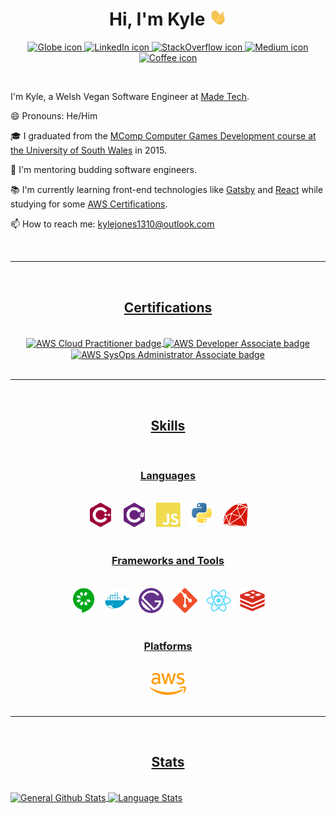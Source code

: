 <div title="Title">
  <h1 align="center">
    Hi, I'm Kyle <img width="28px" alt="waving hand animation" src="./assets/images/waving_hand.gif">
  </h1>
</div>

<!--Socials-->
<div title="Socials">
  <p align="center">
    <a href= "https://kylejones.io" title="Go to my website">
      <img width="28" alt="Globe icon" src="https://img.icons8.com/material-outlined/30/689d6a/geography.png"/>
    </a>
    <a href="https://www.linkedin.com/in/kylejones1310/" title="Go to my LinkedIn Profile">
      <img width="28" alt="LinkedIn icon" src="https://img.icons8.com/material-outlined/30/689d6a/linkedin.png" />
    </a>
    <a href="https://stackoverflow.com/story/kylejones" title="Go to my Stack Overflow Profile">
      <img width="28" alt="StackOverflow icon" src="https://img.icons8.com/metro/26/689d6a/stackoverflow.png" />
    </a>
    <a href="https://kyle-jones.medium.com/" title="Go to my Medium Profile">
      <img width="28" alt="Medium icon" src="https://img.icons8.com/ios-filled/30/689d6a/medium-new.png" />
    </a>
    <a href="https://www.buymeacoffee.com/KyleJones" title="Buy me a Coffee">
      <img width="28" alt="Coffee icon" src="https://img.icons8.com/material-outlined/30/689d6a/cafe.png" />
    </a>
  </p>
</div>

<br>

<!--About Me-->
<div title="About Me">
  <p align="left">
    I'm Kyle, a Welsh Vegan Software Engineer at <a href="https://www.madetech.com/" title="Find out more about Made Tech">Made Tech</a>. 

  😄 Pronouns: He/Him

  🎓 I graduated from the <a href="https://www.southwales.ac.uk/courses/mcomp-computer-games-development.html" title="See the course overview">MComp Computer Games Development course at the University of South Wales</a> in 2015.

  🌱 I'm mentoring budding software engineers.

  📚 I'm currently learning front-end technologies like <a href="https://www.gatsbyjs.com/" title="Find out more about Gatsby here">Gatsby</a> and <a href="https://reactjs.org/" title="Find out more about React here">React</a> while studying for some <a href="https://www.credly.com/users/kyle-jones.ca340517/badges" title="See my certifications">AWS Certifications</a>.

  📫 How to reach me: <a href="mailto:kylejones1310@outlook.com">kylejones1310@outlook.com</a>
  </p>
</div>

<br>
<hr>
<br>

<!--Certifications-->
<div title="Certifications">
  <h2 align="center">
    <u>Certifications</u>
  </h2>

  <br>

  <div align="center">
    <a href="https://www.credly.com/badges/e45a55dc-8303-4359-bfc4-1fd6b5237985/public_url" title="View Certification">
      <img height=120 alt="AWS Cloud Practitioner badge" align="center" src="https://images.credly.com/size/340x340/images/68468004-5a85-4f3b-bc58-590773979486/AWS-CloudPractitioner-2020.png" />
    </a>
    <a href="https://www.credly.com/badges/b84a373c-5a8b-4edc-ba47-1b3809d3e470/public_url" title="View Certification">
      <img height=120 alt="AWS Developer Associate badge" align="center" src="https://images.credly.com/size/340x340/images/598f6ac6-2dbd-4394-8ae4-943b2f4c43ea/AWS-Developer-Associate-2020.png" />
    </a>
    <a href="https://www.credly.com/badges/537e404c-fb51-4558-9d8c-296ed9576eb6/public_url" title="View Certification">
      <img height=120 alt="AWS SysOps Administrator Associate badge" align="center" src="https://images.credly.com/size/680x680/images/bf588058-87cc-4cbd-94b0-ef0385fb4371/AWS-SysOpAdmin-Associate-2020.png" />
    </a>
  </div>
</div>

<br>
<hr>
<br>

<!--Skills-->
<div title="Skills">
  <h2 align="center">
    <u>Skills</u>
  </h2>

  <br>

  <div align="center" title="Languages">
    <h3>
      <u>Languages</u>
    </h3>
    <br>
    <span style="margin:5px">
	    <img title="C++" alt="C++" src="./assets/images/cplusplus.svg" height="40" />
    </span>
    <span style="margin:5px">
	    <img title="C#" alt="C#" src="./assets/images/csharp.svg" height="40" />
    </span>
    <span style="margin:5px">
	    <img title="JavaScript" alt="Ruby" src="./assets/images/javascript.svg" height="40" />
    </span>
    <span style="margin:5px">
      <img title="Python" alt="Python" src="./assets/images/python.svg" height="40" />
    </span>
    <span style="margin:5px">
	    <img title="Ruby" alt="Ruby" src="./assets/images/ruby.svg" height="40" />
    </span>
  </div>
  <br>
  <div align="center" title="Frameworks">
    <h3>
      <u>Frameworks and Tools</u>
    </h3>
    <br>
    <span style="margin:5px">
      <img title="Cucumber" alt="Cucumber" src="./assets/images/cucumber.svg" height="40" />
    </span>
    <span style="margin:5px">
      <img title="Docker" alt="Docker" src="./assets/images/docker.svg" height="40" />
    </span>
    <span style="margin:5px">
      <img title="Gatsby" alt="Gatsby" src="./assets/images/gatsby.svg" height="40" />
    </span>
    <span style="margin:5px">
      <img title="Git" alt="Git" src="./assets/images/git.svg" height="40" />
    </span>
    <span style="margin:5px">
      <img title="React" alt="React" src="./assets/images/react.svg" height="40" />
    </span>
    <span style="margin:5px">
      <img title="Redis" alt="Redis" src="./assets/images/redis.svg" height="40" />
    </span>
  </div>
  <br>
  <div align="center" title="Platforms">
    <h3>
      <u>Platforms</u>
    </h3>
    <br>
	  <span style="margin:5px">
      <img title="Amazon Web Services (AWS)" alt="Amazon Web Services (AWS)" src="./assets/images/aws.svg" height="35" />
    </span>
  </div>
</div>

<br>
<hr>
<br>

<!--Stats-->
<div title="Stats">
  <h2 align="center">
    <u>Stats</u>
  </h2>

  <br>

  <div align="justify">
    <a href="https://github.com/anuraghazra/github-readme-stats" title="Go to Source">
      <img height=175 alt="General Github Stats" align="center" src="https://github-readme-stats.vercel.app/api?username=Kerl1310&theme=tokyonight&cache_seconds=86400" />
    </a>
    <a href="https://github.com/anuraghazra/github-readme-stats" title="Go to Source">
      <img height=175 alt="Language Stats" align="center" src="https://github-readme-stats.vercel.app/api/top-langs/?username=Kerl1310&theme=tokyonight&langs_count=8&layout=compact&cache_seconds=86400" />
    </a>
  </div>
</div>
